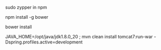 sudo zypper in npm

npm install -g bower

bower install

JAVA_HOME=/opt/java/jdk1.8.0_20 ; mvn clean install tomcat7:run-war -Dspring.profiles.active=development